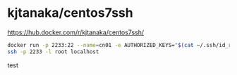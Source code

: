 # kjtanaka/centos7ssh

https://hub.docker.com/r/kjtanaka/centos7ssh/

```bash
docker run -p 2233:22 --name=cn01 -e AUTHORIZED_KEYS="$(cat ~/.ssh/id_rsa.pub)" -dt kjtanaka/centos7ssh
ssh -p 2233 -l root localhost
```

test

